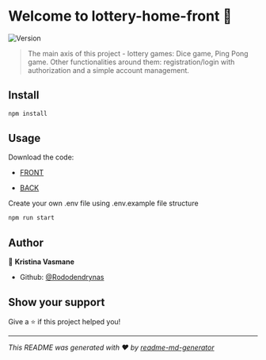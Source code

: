 # Welcome to lottery-home-front 👋

![Version](https://img.shields.io/badge/version-0.1.0-blue.svg?cacheSeconds=2592000)

> The main axis of this project - lottery games: Dice game, Ping Pong game. Other functionalities around them: registration/login with authorization and a simple account management.

## Install

```sh
npm install

```

## Usage

Download the code:

- [FRONT](https://github.com/Rododendrynas/lottery-home-front.git)

- [BACK](https://github.com/Rododendrynas/lottery-home-back.git)

Create your own .env file using .env.example file structure

```sh
npm run start

```

## Author

👤 **Kristina Vasmane**

- Github: [@Rododendrynas](https://github.com/Rododendrynas)

## Show your support

Give a ⭐️ if this project helped you!

---

_This README was generated with ❤️ by [readme-md-generator](https://github.com/kefranabg/readme-md-generator)_

